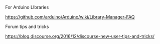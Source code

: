 

For Arduino LIbraries

https://github.com/arduino/Arduino/wiki/Library-Manager-FAQ


Forum tips and tricks

https://blog.discourse.org/2016/12/discourse-new-user-tips-and-tricks/

